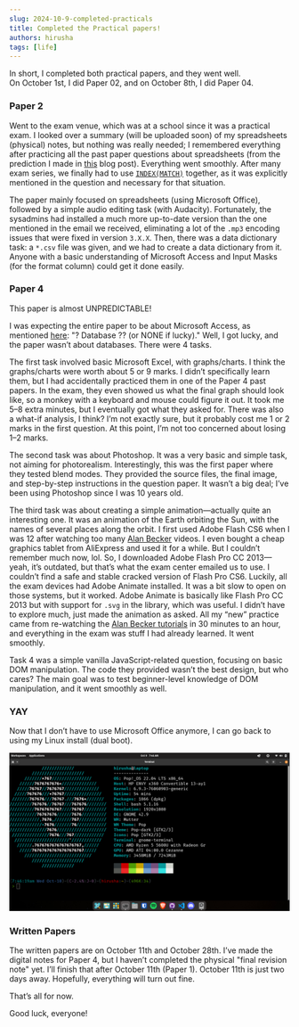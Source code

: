 ```yaml
---
slug: 2024-10-9-completed-practicals
title: Completed the Practical papers!
authors: hirusha
tags: [life]
---
```



In short, I completed both practical papers, and they went well.  
On October 1st, I did Paper 02, and on October 8th, I did Paper 04.


### Paper 2

Went to the exam venue, which was at a school since it was a practical exam. I looked over a summary (will be uploaded soon) of my spreadsheets (physical) notes, but nothing was really needed; I remembered everything after practicing all the past paper questions about spreadsheets (from the prediction I made in [this](./2024-09-20-practical-analysis.md) blog post). Everything went smoothly. After many exam series, we finally had to use [`INDEX(MATCH)`](../docs/revision-notes/p2/spreadsheets/functions.md#indexmatch-combined-usage) together, as it was explicitly mentioned in the question and necessary for that situation.

The paper mainly focused on spreadsheets (using Microsoft Office), followed by a simple audio editing task (with Audacity). Fortunately, the sysadmins had installed a much more up-to-date version than the one mentioned in the email we received, eliminating a lot of the `.mp3` encoding issues that were fixed in version `3.X.X`. Then, there was a data dictionary task: a `*.csv` file was given, and we had to create a data dictionary from it. Anyone with a basic understanding of Microsoft Access and Input Masks (for the format column) could get it done easily.


### Paper 4

This paper is almost UNPREDICTABLE!

I was expecting the entire paper to be about Microsoft Access, as mentioned [here](./2024-09-20-practical-analysis.md#paper-4): "? Database ?? (or NONE if lucky)." Well, I got lucky, and the paper wasn’t about databases. There were 4 tasks.

The first task involved basic Microsoft Excel, with graphs/charts. I think the graphs/charts were worth about 5 or 9 marks. I didn’t specifically learn them, but I had accidentally practiced them in one of the Paper 4 past papers. In the exam, they even showed us what the final graph should look like, so a monkey with a keyboard and mouse could figure it out. It took me 5–8 extra minutes, but I eventually got what they asked for. There was also a what-if analysis, I think? I’m not exactly sure, but it probably cost me 1 or 2 marks in the first question. At this point, I’m not too concerned about losing 1–2 marks.

The second task was about Photoshop. It was a very basic and simple task, not aiming for photorealism. Interestingly, this was the first paper where they tested blend modes. They provided the source files, the final image, and step-by-step instructions in the question paper. It wasn’t a big deal; I’ve been using Photoshop since I was 10 years old.

The third task was about creating a simple animation—actually quite an interesting one. It was an animation of the Earth orbiting the Sun, with the names of several places along the orbit. I first used Adobe Flash CS6 when I was 12 after watching too many [Alan Becker](https://www.youtube.com/@alanbecker/videos) videos. I even bought a cheap graphics tablet from AliExpress and used it for a while. But I couldn’t remember much now, lol. So, I downloaded Adobe Flash Pro CC 2013—yeah, it’s outdated, but that’s what the exam center emailed us to use. I couldn’t find a safe and stable cracked version of Flash Pro CS6. Luckily, all the exam devices had Adobe Animate installed. It was a bit slow to open on those systems, but it worked. Adobe Animate is basically like Flash Pro CC 2013 but with support for `.svg` in the library, which was useful. I didn’t have to explore much, just made the animation as asked. All my “new” practice came from re-watching the [Alan Becker tutorials](https://www.youtube.com/watch?v=kHOQkooK0qY&list=PL-bOh8btec4D7n9gOqkIdmnPgOXKrqkfy) in 30 minutes to an hour, and everything in the exam was stuff I had already learned. It went smoothly.

Task 4 was a simple vanilla JavaScript-related question, focusing on basic DOM manipulation. The code they provided wasn’t the best design, but who cares? The main goal was to test beginner-level knowledge of DOM manipulation, and it went smoothly as well.


### YAY

Now that I don’t have to use Microsoft Office anymore, I can go back to using my Linux install (dual boot).

![alt text](image.png)


### Written Papers

The written papers are on October 11th and October 28th. I’ve made the digital notes for Paper 4, but I haven’t completed the physical "final revision note" yet. I’ll finish that after October 11th (Paper 1). October 11th is just two days away. Hopefully, everything will turn out fine.

That’s all for now.

Good luck, everyone!
